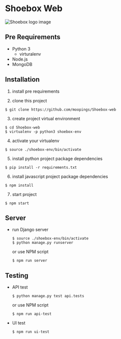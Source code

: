# Shoebox Web

![Shoebox logo image](https://raw.githubusercontent.com/moopings/Shoebox-web/master/static/images/navigation_bar/logo_with_name.png)

## Pre Requirements
- Python 3
  - virturalenv
- Node.js
- MongoDB


## Installation

1. install pre requirements

2. clone this project
  ```
  $ git clone https://github.com/moopings/Shoebox-web
  ```

3. create project virtual environment
  ```
  $ cd Shoebox-web
  $ virtualenv -p python3 shoebox-env
  ```

4. activate your virtualenv
  ```
  $ source ./shoebox-env/bin/activate
  ```

5. install python project package dependencies
  ```
  $ pip install -r requirements.txt
  ```

6. install javascript project package dependencies
  ```
  $ npm install
  ```

7. start project
  ```
  $ npm start
  ```


## Server
* run Django server
  ```
  $ source ./shoebox-env/bin/activate
  $ python manage.py runserver
  ```

  or use NPM script

  ```
  $ npm run server
  ```


## Testing

* API test
  ```
  $ python manage.py test api.tests
  ```
  or use NPM script
  ```
  $ npm run api-test
  ```

* UI test
  ```
  $ npm run ui-test
  ```
